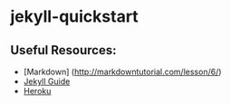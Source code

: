 jekyll-quickstart
=================

## Useful Resources:
* [Markdown] (http://markdowntutorial.com/lesson/6/)
* [Jekyll Guide](http://hellarobots.com/2012/01/06/blogging-with-jekyll-quickstart.html)
* [Heroku](http://mwmanning.com/2011/11/29/Run-Your-Jekyll-Site-On-Heroku.html)

